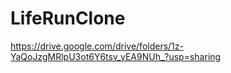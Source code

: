 # LifeRunClone
https://drive.google.com/drive/folders/1z-YaQoJzgMRlpU3ot6Y6tsv_yEA9NUh_?usp=sharing
